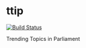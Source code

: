 # ttip
[![Build Status](https://travis-ci.org/SearchEveryAspect/ttip.svg?branch=master)](https://travis-ci.org/SearchEveryAspect/ttip)

Trending Topics in Parliament
